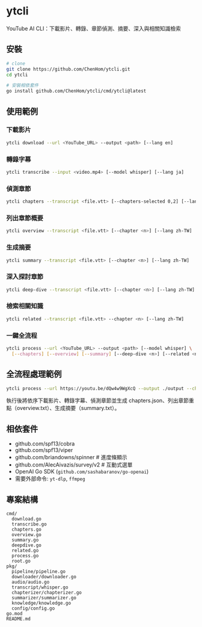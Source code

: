 # ytcli

YouTube AI CLI：下載影片、轉錄、章節偵測、摘要、深入與相關知識檢索

## 安裝

```bash
# clone
git clone https://github.com/ChenHom/ytcli.git
cd ytcli

# 安裝相依套件
go install github.com/ChenHom/ytcli/cmd/ytcli@latest
```

## 使用範例

### 下載影片

```bash
ytcli download --url <YouTube_URL> --output <path> [--lang en]
```

### 轉錄字幕

```bash
ytcli transcribe --input <video.mp4> [--model whisper] [--lang ja]
```

### 偵測章節

```bash
ytcli chapters --transcript <file.vtt> [--chapters-selected 0,2] [--lang en]
```

### 列出章節概要

```bash
ytcli overview --transcript <file.vtt> [--chapter <n>] [--lang zh-TW]
```

### 生成摘要

```bash
ytcli summary --transcript <file.vtt> [--chapter <n>] [--lang zh-TW]
```

### 深入探討章節

```bash
ytcli deep-dive --transcript <file.vtt> [--chapter <n>] [--lang zh-TW]
```

### 檢索相關知識

```bash
ytcli related --transcript <file.vtt> --chapter <n> [--lang zh-TW]
```

### 一鍵全流程

```bash
ytcli process --url <YouTube_URL> --output <path> [--model whisper] \
  [--chapters] [--overview] [--summary] [--deep-dive <n>] [--related <n>] [--lang en]
```

## 全流程處理範例

```bash
ytcli process --url https://youtu.be/dQw4w9WgXcQ --output ./output --chapters --overview --summary
```

執行後將依序下載影片、轉錄字幕、偵測章節並生成 chapters.json、列出章節重點（overview.txt）、生成摘要（summary.txt）。

## 相依套件

- github.com/spf13/cobra
- github.com/spf13/viper
- github.com/briandowns/spinner    # 進度條顯示
- github.com/AlecAivazis/survey/v2 # 互動式選單
- OpenAI Go SDK (`github.com/sashabaranov/go-openai`)
- 需要外部命令: `yt-dlp`, `ffmpeg`

## 專案結構

```
cmd/
  download.go
  transcribe.go
  chapters.go
  overview.go
  summary.go
  deepdive.go
  related.go
  process.go
  root.go
pkg/
  pipeline/pipeline.go
  downloader/downloader.go
  audio/audio.go
  transcript/whisper.go
  chapterizer/chapterizer.go
  summarizer/summarizer.go
  knowledge/knowledge.go
  config/config.go
go.mod
README.md
```
